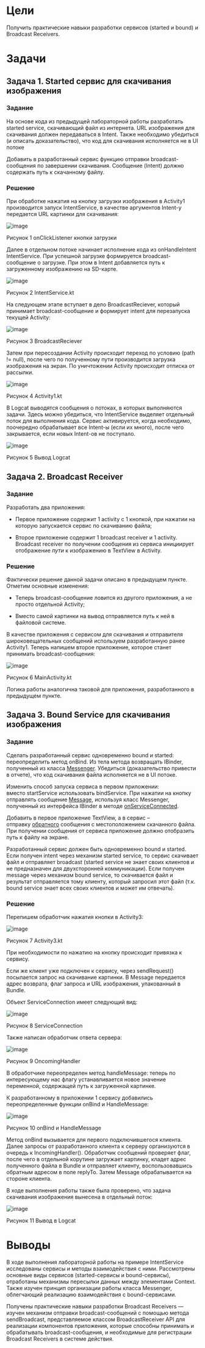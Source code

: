 Цели
====

Получить практические навыки разработки сервисов (started и bound) и
Broadcast Receivers.

Задачи
======

Задача 1. Started сервис для скачивания изображения
---------------------------------------------------

### Задание

На основе кода из предыдущей лабораторной работы разработать started
service, скачивающий файл из интернета. URL изображения для скачивания
должен передаваться в Intent. Также необходимо убедиться (и описать
доказательство), что код для скачивания исполняется не в UI потоке

Добавить в разработанный сервис функцию отправки broadcast-сообщения по
завершении скачивания. Сообщение (Intent) должно содержать путь к
скачанному файлу.

### Решение

При обработке нажатия на кнопку загрузки изображения в Activity1
производится запуск IntentService, в качестве аргументов Intent-у
передается URL картинки для скачивания:

![image](https://user-images.githubusercontent.com/43096732/114694836-9f7b3480-9d23-11eb-87a9-321a1a88d5f4.png)

Рисунок 1 onClickListener кнопки загрузки

Далее в отдельном потоке начинает исполнение кода из onHandleIntent
IntentService. При успешной загрузке формируется broadcast-сообщение о
загрузке. При этом в Intent добавляется путь к загруженному изображению
на SD-карте.

![image](https://user-images.githubusercontent.com/43096732/114694857-a5711580-9d23-11eb-9b69-76f269ffb462.png)

Рисунок 2 IntentService.kt

На следующем этапе вступает в дело BroadcastReciever, который принимает
broadcast-сообщение и формирует intent для перезапуска текущей Activity:

![image](https://user-images.githubusercontent.com/43096732/114694892-adc95080-9d23-11eb-9c2e-f943180b8553.png)

Рисунок 3 BroadcastReciever

Затем при пересоздании Activity происходит переход по условию (path !=
null), после чего по полученному пути производится загрузка изображения
на экран. По уничтожении Activity происходит отписка от рассылки.

![image](https://user-images.githubusercontent.com/43096732/114694913-b3269b00-9d23-11eb-9f69-aa4e18ed9960.png)

Рисунок 4 Activity1.kt

В Logcat выводятся сообщения о потоках, в которых выполняются задачи.
Здесь можно убедиться, что IntentService выделяет отдельный поток для
выполнения кода. Сервис активируется, когда необходимо, поочередно
обрабатывает все Intent-ы (если их много), после чего закрывается, если
новых Intent-ов не поступало.

![image](https://user-images.githubusercontent.com/43096732/114694957-bde13000-9d23-11eb-8aad-ce82515185e1.png)

Рисунок 5 Вывод Logcat

Задача 2. Broadcast Receiver
----------------------------

### Задание

Разработать два приложения:

-   Первое приложение содержит 1 activity с 1 кнопкой, при нажатии на
    которую запускается сервис по скачиванию файла;

-   Второе приложение содержит 1 broadcast receiver и 1 activity.
    Broadcast receiver по получении сообщения из сервиса инициирует
    отображение *пути* к изображению в TextView в Activity.

### Решение

Фактически решение данной задачи описано в предыдущем пункте. Отметим
основные изменения:

-   Теперь broadcast-сообщение ловится из другого приложения, а не
    просто отдельной Activity;

-   Вместо самой картинки на вывод отправляется путь к ней в
    файловой системе.

В качестве приложения с сервисом для скачивания и отправителя
широковещательных сообщений используем разработанную ранее Activity1.
Теперь напишем второе приложение, которое станет принимать
broadcast-сообщения:

![image](https://user-images.githubusercontent.com/43096732/114694983-c46fa780-9d23-11eb-8638-7482e3847fab.png)

Рисунок 6 MainActivity.kt

Логика работы аналогична таковой для приложения, разработанного в
предыдущем пункте.

Задача 3. Bound Service для скачивания изображения
--------------------------------------------------

### Задание

Сделать разработанный сервис одновременно bound и started:
переопределить метод onBind. Из тела метода возвращать IBinder,
полученный из
класса [Messenger](https://developer.android.com/guide/components/bound-services?hl=ru#Messenger).
Убедиться (доказательство привести в отчете), что код скачивания файла
исполняется не в UI потоке.

Изменить способ запуска сервиса в первом приложении:
вместо startService использовать bindService. При нажатии на кнопку
отправлять
сообщение [Message](https://developer.android.com/reference/android/os/Message.html?hl=ru),
используя класс Messenger, полученный из интерфейса IBinder в
методе [onServiceConnected](https://developer.android.com/reference/android/content/ServiceConnection.html?hl=ru#onServiceConnected(android.content.ComponentName,%20android.os.IBinder)).

Добавить в первое приложение TextView, а в сервис –
отправку [обратного](https://developer.android.com/reference/android/os/Message.html?hl=ru#replyTo) сообщения
с местоположением скачанного файла. При получении сообщения от сервиса
приложение должно отобразить путь к файлу на экране.

Разработанный сервис должен быть одновременно bound и started. Если
получен intent через механизм started service, то сервис скачивает файл
и отправляет broadcast (started service не знает своих клиентов и не
предназначен для двухсторонней коммуникации). Если получен message через
механизм bound service, то скачивается файл и результат отправляется
тому клиенту, который запросил этот файл (т.к. bound service знает всех
своих клиентов и может им отвечать).

### Решение

Перепишем обработчик нажатия кнопки в Activity3:

![image](https://user-images.githubusercontent.com/43096732/114695008-ccc7e280-9d23-11eb-8315-b646914b5fdc.png)

Рисунок 7 Activity3.kt

При необходимости по нажатию на кнопку происходит привязка к сервису.

Если же клиент уже подключен к сервису, через sendRequest() посылается
запрос на скачивание картинки. В Message передается адрес возврата, флаг
запроса и URL изображения, упакованный в Bundle.

Объект ServiceConnection имеет следующий вид:

![image](https://user-images.githubusercontent.com/43096732/114695028-d18c9680-9d23-11eb-9578-74fa44c0d271.png)

Рисунок 8 ServiceConnection

Также написан обработчик ответа сервера:

![image](https://user-images.githubusercontent.com/43096732/114695045-d5b8b400-9d23-11eb-8702-0894b3e97648.png)

Рисунок 9 OncomingHandler

В обработчике переопределен метод handleMessage: теперь по интересующему
нас флагу устанавливается новое значение переменной, содержащей путь к
загруженной картинке.

К разработанному в приложении 1 сервису добавились переопределенные
функции onBind и HandleMessage:

![image](https://user-images.githubusercontent.com/43096732/114695066-db15fe80-9d23-11eb-84b6-c0c5b0fd9948.png)

Рисунок 10 onBind и HandleMessage

Метод onBind вызывается для первого подключившегося клиента. Далее
запросы от разработанного клиента к серверу организуются в очередь к
IncomingHandler(). Обработчик сообщений проверяет флаг, после чего в
отдельной корутине загружает картинку, кладет адрес полученного файла в
Bundle и отправляет клиенту, воспользовавшись обратным адресом в поле
replyTo. Затем Message обрабатывается на стороне клиента.

В ходе выполнения работы также была проверено, что задача скачивания
изображения вынесена в отдельный поток:

![image](https://user-images.githubusercontent.com/43096732/114695083-dfdab280-9d23-11eb-94aa-a1aa50f59204.png)

Рисунок 11 Вывод в Logcat

Выводы
======

В ходе выполнения лабораторной работы на примере IntentService
исследованы сервисы и методы взаимодействия с ними. Рассмотрены основные
виды сервисов (started-сервисы и bound-сервисы), отработаны механизмы
пересылки данных между элементами Context. Также изучен принцип
организации работы класса Messenger, облегчающий реализацию
взаимодействия с bound-сервисами.

Получены практические навыки разработки Broadcast Receivers — изучен
механизм отправки broadcast-сообщений с помощью метода sendBroadcast,
представляемое классом BroadcastReceiver API для реализации компонентов
приложения, которые способны принимать и обрабатывать
broadcast-сообщения, и необходимые для регистрации Broadcast Receivers в
системе действия.
